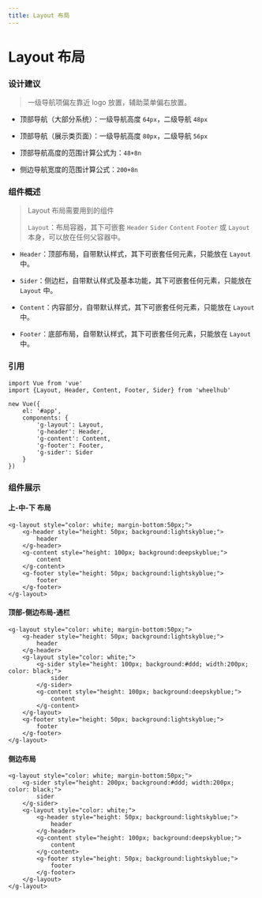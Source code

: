 ```yaml
---
title: Layout 布局
---
```


# Layout 布局
### 设计建议
> 一级导航项偏左靠近 logo 放置，辅助菜单偏右放置。

* 顶部导航（大部分系统）：一级导航高度 `64px`，二级导航 `48px`


* 顶部导航（展示类页面）：一级导航高度 `80px`，二级导航 `56px`


* 顶部导航高度的范围计算公式为：`48+8n`


* 侧边导航宽度的范围计算公式：`200+8n`

### 组件概述
> Layout 布局需要用到的组件
>
> `Layout`：布局容器，其下可嵌套 `Header` `Sider` `Content` `Footer` 或 `Layout` 本身，可以放在任何父容器中。

* `Header`：顶部布局，自带默认样式，其下可嵌套任何元素，只能放在 `Layout` 中。


* `Sider`：侧边栏，自带默认样式及基本功能，其下可嵌套任何元素，只能放在 `Layout` 中。


* `Content`：内容部分，自带默认样式，其下可嵌套任何元素，只能放在 `Layout` 中。


* `Footer`：底部布局，自带默认样式，其下可嵌套任何元素，只能放在 `Layout` 中。

### 引用
```
import Vue from 'vue'
import {Layout, Header, Content, Footer, Sider} from 'wheelhub'

new Vue({
    el: '#app',
    components: {
        'g-layout': Layout,
        'g-header': Header,
        'g-content': Content,
        'g-footer': Footer,
        'g-sider': Sider
    }
})
```

### 组件展示
#### 上-中-下 布局

<p></p>
<g-layout-normal></g-layout-normal>
<p></p>

```
<g-layout style="color: white; margin-bottom:50px;">
    <g-header style="height: 50px; background:lightskyblue;">
        header
    </g-header>
    <g-content style="height: 100px; background:deepskyblue;">
        content
    </g-content>
    <g-footer style="height: 50px; background:lightskyblue;">
        footer
    </g-footer>
</g-layout>
```

#### 顶部-侧边布局-通栏

<p></p>
<g-layout-normal-sider></g-layout-normal-sider>
<p></p>

```
<g-layout style="color: white; margin-bottom:50px;">
    <g-header style="height: 50px; background:lightskyblue;">
        header
    </g-header>
    <g-layout style="color: white;">
        <g-sider style="height: 100px; background:#ddd; width:200px; color: black;">
            sider
        </g-sider>
        <g-content style="height: 100px; background:deepskyblue;">
            content
        </g-content>
    </g-layout>
    <g-footer style="height: 50px; background:lightskyblue;">
        footer
    </g-footer>
</g-layout>
```

#### 侧边布局

<p></p>
<g-layout-sider-normal></g-layout-sider-normal>
<p></p>

```
<g-layout style="color: white; margin-bottom:50px;">
    <g-sider style="height: 200px; background:#ddd; width:200px; color: black;">
        sider
    </g-sider>
    <g-layout style="color: white;">
        <g-header style="height: 50px; background:lightskyblue;">
            header
        </g-header>
        <g-content style="height: 100px; background:deepskyblue;">
            content
        </g-content>
        <g-footer style="height: 50px; background:lightskyblue;">
            footer
        </g-footer>
    </g-layout>
</g-layout>
```